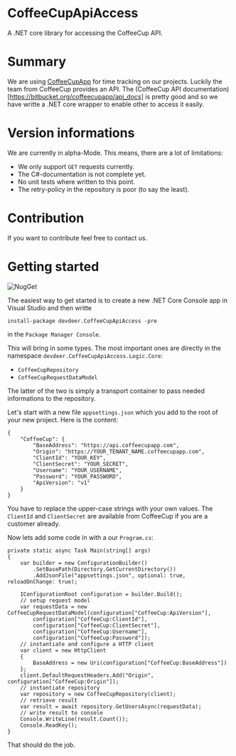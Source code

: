 # CoffeeCupApiAccess
A .NET core library for accessing the CoffeeCup API.

# Summary
We are using [CoffeeCupApp](https://www.coffeecupapp.com) for time tracking on our projects. Luckily the team from CoffeeCup provides an API. The (CoffeeCup API documentation)[https://bitbucket.org/coffeecupapp/api_docs]  is pretty good and so we have writte a .NET core wrapper to enable other to access it easily.

# Version informations

We are currently in alpha-Mode. This means, there are a lot of limitations:

- We only support `GET` requests currently.
- The C#-documentation is not complete yet.
- No unit tests where written to this point.
- The retry-policy in the repository is poor (to say the least).

# Contribution

If you want to contribute feel free to contact us.

# Getting started
![NugGet](https://img.shields.io/nuget/vpre/devdeer.CoffeeCupApiAccess.svg)

The easiest way to get started is to create a new .NET Core Console app in Visual Studio and then writte

    install-package devdeer.CoffeeCupApiAccess -pre

in the `Package Manager Console`.

This will bring in some types. The most important ones are directly in the namespace `devdeer.CoffeeCupApiAccess.Logic.Core`:

- `CoffeeCupRepository`
- `CoffeeCupRequestDataModel`

The latter of the two is simply a transport container to pass needed informations to the repository.

Let's start with a new file `appsettings.json` which you add to the root of your new project. Here is the content:

    {
        "CoffeeCup": {
            "BaseAddress": "https://api.coffeecupapp.com",
            "Origin": "https://YOUR_TENANT_NAME.coffeecupapp.com",
            "ClientId": "YOUR_KEY",
            "ClientSecret": "YOUR_SECRET",
            "Username": "YOUR_USERNAME",
            "Password": "YOUR_PASSWORD",
            "ApiVersion": "v1"
        }
    }

You have to replace the upper-case strings with your own values. The `ClientId` and `ClientSecret` are available from CoffeeCup if you are a customer already.

Now lets add some code in with a our `Program.cs`:


    private static async Task Main(string[] args)
    {
        var builder = new ConfigurationBuilder()
            .SetBasePath(Directory.GetCurrentDirectory())
            .AddJsonFile("appsettings.json", optional: true, reloadOnChange: true);

        IConfigurationRoot configuration = builder.Build();
        // setup request model
        var requestData = new CoffeeCupRequestDataModel(configuration["CoffeeCup:ApiVersion"],
            configuration["CoffeeCup:ClientId"],
            configuration["CoffeeCup:ClientSecret"],
            configuration["CoffeeCup:Username"],
            configuration["CoffeeCup:Password"]);
        // instantiate and configure a HTTP client
        var client = new HttpClient
        {
            BaseAddress = new Uri(configuration["CoffeeCup:BaseAddress"])
        };
        client.DefaultRequestHeaders.Add("Origin", configuration["CoffeeCup:Origin"]);
        // instantiate repository
        var repository = new CoffeeCupRepository(client);
        // retrieve result
        var result = await repository.GetUsersAsync(requestData);
        // write result to console
        Console.WriteLine(result.Count());
        Console.ReadKey();
    }

That should do the job.